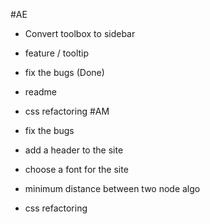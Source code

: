 #AE

- Convert toolbox to sidebar
- feature / tooltip

- fix the bugs (Done)
- readme
- css refactoring
#AM

- fix the bugs
- add a header to the site
- choose a font for the site
- minimum distance between two node algo
- css refactoring


